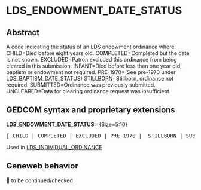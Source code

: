 ﻿# LDS_ENDOWMENT_DATE_STATUS
## Abstract
A code indicating the status of an LDS endowment ordinance where:
CHILD=Died before eight years old.
COMPLETED=Completed but the date is not known.
EXCLUDED=Patron excluded this ordinance from being cleared in this submission.
INFANT=Died before less than one year old, baptism or endowment not required.
PRE-1970=(See pre-1970 under LDS_BAPTISM_DATE_STATUS)
STILLBORN=Stillborn, ordinance not required.
SUBMITTED=Ordinance was previously submitted.
UNCLEARED=Data for clearing ordinance request was insufficient.


## GEDCOM syntax and proprietary extensions

**LDS_ENDOWMENT_DATE_STATUS**:={Size=5:10}
<pre>
[ CHILD | COMPLETED | EXCLUDED | PRE-1970 |  STILLBORN | SUBMITTED | UNCLEARED ]
</pre>
Used in <a href=Ged.LDS_INDIVIDUAL_ORDINANCE.md>LDS_INDIVIDUAL_ORDINANCE</a><br />


## Geneweb behavior



🚧 to be continued/checked

